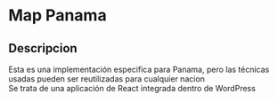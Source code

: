 # Map Panama
## Descripcion
Esta es una implementación especifica para Panama, pero las técnicas usadas pueden ser reutilizadas para cualquier nacion <br/>
Se trata de una aplicación de React integrada dentro de WordPress
